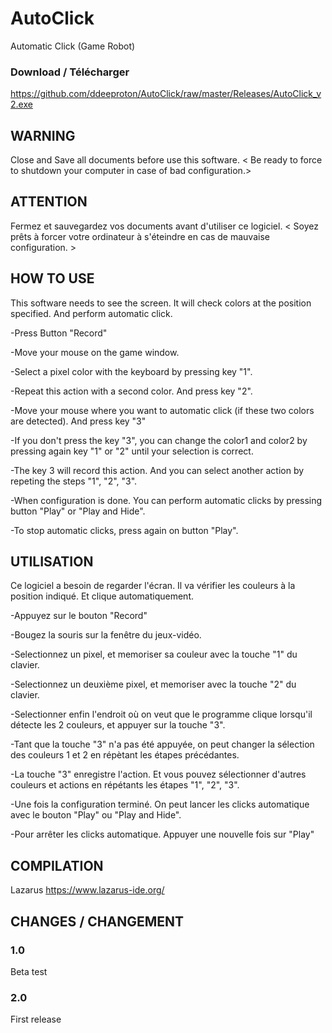 # AutoClick
Automatic Click (Game Robot)

### Download / Télécharger

https://github.com/ddeeproton/AutoClick/raw/master/Releases/AutoClick_v2.exe

## WARNING

Close and Save all documents before use this software. < Be ready to force to shutdown your computer in case of bad configuration.>

## ATTENTION

Fermez et sauvegardez vos documents avant d'utiliser ce logiciel. < Soyez prêts à forcer votre ordinateur à s'éteindre en cas de mauvaise configuration. >


## HOW TO USE

This software needs to see the screen.
It will check colors at the position specified. 
And perform automatic click.

-Press Button "Record"

-Move your mouse on the game window.

-Select a pixel color with the keyboard by pressing key "1".

-Repeat this action with a second color. And press key "2".

-Move your mouse where you want to automatic click (if these two colors are detected). And press key "3"

-If you don't press the key "3", you can change the color1 and color2 by pressing again key "1" or "2" until your selection is correct.

-The key 3 will record this action. And you can select another action by repeting the steps "1", "2", "3".

-When configuration is done. You can perform automatic clicks by pressing button "Play" or "Play and Hide".

-To stop automatic clicks, press again on button "Play".     


## UTILISATION

Ce logiciel a besoin de regarder l'écran.
Il va vérifier les couleurs à la position indiqué.
Et clique automatiquement.

-Appuyez sur le bouton "Record"

-Bougez la souris sur la fenêtre du jeux-vidéo.

-Selectionnez un pixel, et memoriser sa couleur avec la touche "1" du clavier.

-Selectionnez un deuxième pixel, et memoriser avec la touche "2" du clavier.

-Selectionner enfin l'endroit où on veut que le programme clique lorsqu'il détecte les 2 couleurs, et appuyer sur la touche "3".

-Tant que la touche "3" n'a pas été appuyée, on peut changer la sélection des couleurs 1 et 2 en répètant les étapes précédantes.

-La touche "3" enregistre l'action. Et vous pouvez sélectionner d'autres couleurs et actions en répétants les étapes "1", "2", "3".

-Une fois la configuration terminé. On peut lancer les clicks automatique avec le bouton "Play" ou "Play and Hide".

-Pour arrêter les clicks automatique. Appuyer une nouvelle fois sur "Play"


## COMPILATION

Lazarus 
https://www.lazarus-ide.org/

## CHANGES / CHANGEMENT

### 1.0

Beta test

### 2.0

First release